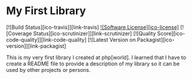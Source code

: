 # My First Library #
[![Build Status][ico-travis]][link-travis] [![Software License][ico-license]](LICENSE.md) [![Coverage Status][ico-scrutinizer]][link-scrutinizer] [![Quality Score][ico-code-quality]][link-code-quality] [![Latest Version on Packagist][ico-version]][link-packagist]

This is my very first library I created at php[world]. I learned that I have to create a README file to provide a description of my library so it can be used by other projects or persons.
